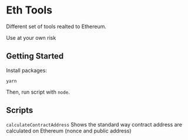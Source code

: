 # Eth Tools

Different set of tools realted to Ethereum.

Use at your own risk

## Getting Started

Install packages:

```
yarn
```

Then, run script with `node`.


## Scripts

`calculateContractAddress` Shows the standard way contract address are calculated on Ethereum (nonce and public address)